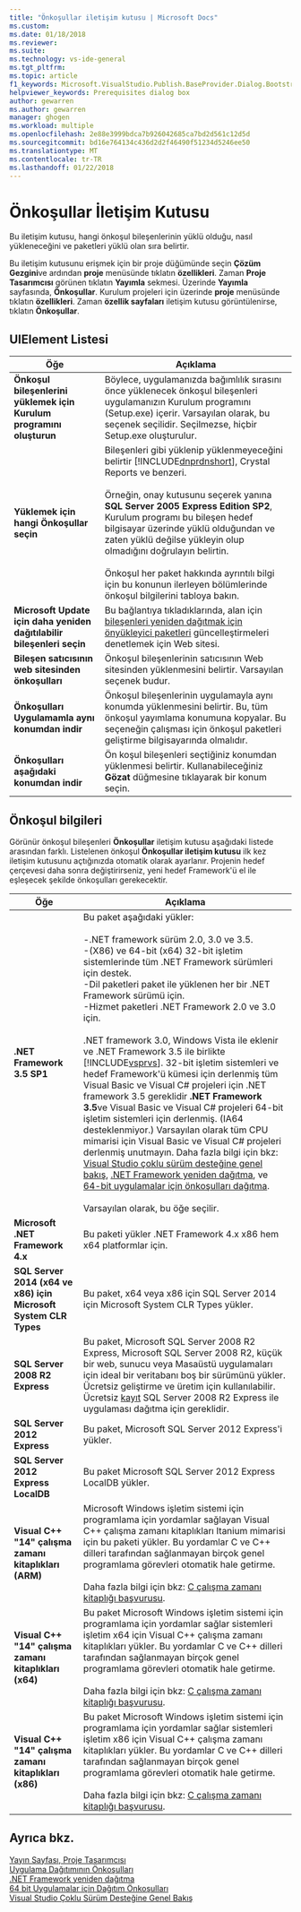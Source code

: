 ```yaml
---
title: "Önkoşullar iletişim kutusu | Microsoft Docs"
ms.custom: 
ms.date: 01/18/2018
ms.reviewer: 
ms.suite: 
ms.technology: vs-ide-general
ms.tgt_pltfrm: 
ms.topic: article
f1_keywords: Microsoft.VisualStudio.Publish.BaseProvider.Dialog.Bootstrapper
helpviewer_keywords: Prerequisites dialog box
author: gewarren
ms.author: gewarren
manager: ghogen
ms.workload: multiple
ms.openlocfilehash: 2e88e3999bdca7b926042685ca7bd2d561c12d5d
ms.sourcegitcommit: bd16e764134c436d2d2f46490f51234d5246ee50
ms.translationtype: MT
ms.contentlocale: tr-TR
ms.lasthandoff: 01/22/2018
---
```

# <a name="prerequisites-dialog-box"></a>Önkoşullar İletişim Kutusu

Bu iletişim kutusu, hangi önkoşul bileşenlerinin yüklü olduğu, nasıl yükleneceğini ve paketleri yüklü olan sıra belirtir.

Bu iletişim kutusunu erişmek için bir proje düğümünde seçin **Çözüm Gezgini**ve ardından **proje** menüsünde tıklatın **özellikleri**. Zaman **Proje Tasarımcısı** görünen tıklatın **Yayımla** sekmesi. Üzerinde **Yayımla** sayfasında, **Önkoşullar**. Kurulum projeleri için üzerinde **proje** menüsünde tıklatın **özellikleri**. Zaman **özellik sayfaları** iletişim kutusu görüntülenirse, tıklatın **Önkoşullar**.

## <a name="uielement-list"></a>UIElement Listesi

|Öğe|Açıklama|
|-------------|-----------------|
|**Önkoşul bileşenlerini yüklemek için Kurulum programını oluşturun**|Böylece, uygulamanızda bağımlılık sırasını önce yüklenecek önkoşul bileşenleri uygulamanızın Kurulum programını (Setup.exe) içerir. Varsayılan olarak, bu seçenek seçilidir. Seçilmezse, hiçbir Setup.exe oluşturulur.|
|**Yüklemek için hangi Önkoşullar seçin**|Bileşenleri gibi yüklenip yüklenmeyeceğini belirtir [!INCLUDE[dnprdnshort](../../code-quality/includes/dnprdnshort_md.md)], Crystal Reports ve benzeri.<br /><br /> Örneğin, onay kutusunu seçerek yanına **SQL Server 2005 Express Edition SP2**, Kurulum programı bu bileşen hedef bilgisayar üzerinde yüklü olduğundan ve zaten yüklü değilse yükleyin olup olmadığını doğrulayın belirtin.<br /><br /> Önkoşul her paket hakkında ayrıntılı bilgi için bu konunun ilerleyen bölümlerinde önkoşul bilgilerini tabloya bakın.|
|**Microsoft Update için daha yeniden dağıtılabilir bileşenleri seçin**|Bu bağlantıya tıkladıklarında, alan için [bileşenleri yeniden dağıtmak için önyükleyici paketleri](http://go.microsoft.com/fwlink/?LinkId=208835) güncelleştirmeleri denetlemek için Web sitesi.|
|**Bileşen satıcısının web sitesinden önkoşulları**|Önkoşul bileşenlerinin satıcısının Web sitesinden yüklenmesini belirtir. Varsayılan seçenek budur.|
|**Önkoşulları Uygulamamla aynı konumdan indir**|Önkoşul bileşenlerinin uygulamayla aynı konumda yüklenmesini belirtir. Bu, tüm önkoşul yayımlama konumuna kopyalar. Bu seçeneğin çalışması için önkoşul paketleri geliştirme bilgisayarında olmalıdır.|
|**Önkoşulları aşağıdaki konumdan indir**|Ön koşul bileşenleri seçtiğiniz konumdan yüklenmesi belirtir. Kullanabileceğiniz **Gözat** düğmesine tıklayarak bir konum seçin.|

## <a name="prerequisites-information"></a>Önkoşul bilgileri

Görünür önkoşul bileşenleri **Önkoşullar** iletişim kutusu aşağıdaki listede arasından farklı. Listelenen önkoşul **Önkoşullar iletişim kutusu** ilk kez iletişim kutusunu açtığınızda otomatik olarak ayarlanır. Projenin hedef çerçevesi daha sonra değiştirirseniz, yeni hedef Framework'ü el ile eşleşecek şekilde önkoşulları gerekecektir.

|Öğe|Açıklama|
|-------------|-----------------|
|**.NET Framework 3.5 SP1**|Bu paket aşağıdaki yükler:<br /><br /> -.NET framework sürüm 2.0, 3.0 ve 3.5.<br />-(X86) ve 64-bit (x64) 32-bit işletim sistemlerinde tüm .NET Framework sürümleri için destek.<br />-Dil paketleri paket ile yüklenen her bir .NET Framework sürümü için.<br />-Hizmet paketleri .NET Framework 2.0 ve 3.0 için.<br /><br /> .NET framework 3.0, Windows Vista ile eklenir ve .NET Framework 3.5 ile birlikte [!INCLUDE[vsprvs](../../code-quality/includes/vsprvs_md.md)]. 32-bit işletim sistemleri ve hedef Framework'ü kümesi için derlenmiş tüm Visual Basic ve Visual C# projeleri için .NET framework 3.5 gereklidir **.NET Framework 3.5**ve Visual Basic ve Visual C# projeleri 64-bit işletim sistemleri için derlenmiş. (IA64 desteklenmiyor.) Varsayılan olarak tüm CPU mimarisi için Visual Basic ve Visual C# projeleri derlenmiş unutmayın. Daha fazla bilgi için bkz: [Visual Studio çoklu sürüm desteğine genel bakış](../../ide/visual-studio-multi-targeting-overview.md), [.NET Framework yeniden dağıtma](http://msdn.microsoft.com/en-us/a18d0456-fd89-493e-97f4-756505bfe287), ve [64-bit uygulamalar için önkoşulları dağıtma](../../deployment/deploying-prerequisites-for-64-bit-applications.md).<br /><br /> Varsayılan olarak, bu öğe seçilir.|
|**Microsoft .NET Framework 4.x**|Bu paketi yükler .NET Framework 4.x x86 hem x64 platformlar için.|
|**SQL Server 2014 (x64 ve x86) için Microsoft System CLR Types**|Bu paket, x64 veya x86 için SQL Server 2014 için Microsoft System CLR Types yükler.|
|**SQL Server 2008 R2 Express**|Bu paket, Microsoft SQL Server 2008 R2 Express, Microsoft SQL Server 2008 R2, küçük bir web, sunucu veya Masaüstü uygulamaları için ideal bir veritabanı boş bir sürümünü yükler. Ücretsiz geliştirme ve üretim için kullanılabilir. Ücretsiz [kayıt](http://go.microsoft.com/fwlink/?LinkId=130380) SQL Server 2008 R2 Express ile uygulaması dağıtma için gereklidir.|
|**SQL Server 2012 Express**|Bu paket, Microsoft SQL Server 2012 Express'i yükler.|
|**SQL Server 2012 Express LocalDB**|Bu paket Microsoft SQL Server 2012 Express LocalDB yükler.|
|**Visual C++ "14" çalışma zamanı kitaplıkları (ARM)**|Microsoft Windows işletim sistemi için programlama için yordamlar sağlayan Visual C++ çalışma zamanı kitaplıkları Itanium mimarisi için bu paketi yükler. Bu yordamlar C ve C++ dilleri tarafından sağlanmayan birçok genel programlama görevleri otomatik hale getirme.<br /><br /> Daha fazla bilgi için bkz: [C çalışma zamanı kitaplığı başvurusu](/cpp/c-runtime-library/c-run-time-library-reference).|
|**Visual C++ "14" çalışma zamanı kitaplıkları (x64)**|Bu paket Microsoft Windows işletim sistemi için programlama için yordamlar sağlar sistemleri işletim x64 için Visual C++ çalışma zamanı kitaplıkları yükler. Bu yordamlar C ve C++ dilleri tarafından sağlanmayan birçok genel programlama görevleri otomatik hale getirme.<br /><br /> Daha fazla bilgi için bkz: [C çalışma zamanı kitaplığı başvurusu](/cpp/c-runtime-library/c-run-time-library-reference).|
|**Visual C++ "14" çalışma zamanı kitaplıkları (x86)**|Bu paket Microsoft Windows işletim sistemi için programlama için yordamlar sağlar sistemleri işletim x86 için Visual C++ çalışma zamanı kitaplıkları yükler. Bu yordamlar C ve C++ dilleri tarafından sağlanmayan birçok genel programlama görevleri otomatik hale getirme.<br /><br /> Daha fazla bilgi için bkz: [C çalışma zamanı kitaplığı başvurusu](/cpp/c-runtime-library/c-run-time-library-reference).|

## <a name="see-also"></a>Ayrıca bkz.

[Yayın Sayfası, Proje Tasarımcısı](../../ide/reference/publish-page-project-designer.md)  
[Uygulama Dağıtımının Önkoşulları](../../deployment/application-deployment-prerequisites.md)  
[.NET Framework yeniden dağıtma](http://msdn.microsoft.com/en-us/a18d0456-fd89-493e-97f4-756505bfe287)  
[64 bit Uygulamalar için Dağıtım Önkoşulları](../../deployment/deploying-prerequisites-for-64-bit-applications.md)  
[Visual Studio Çoklu Sürüm Desteğine Genel Bakış](../../ide/visual-studio-multi-targeting-overview.md)

